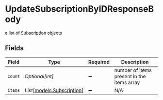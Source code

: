# UpdateSubscriptionByIDResponseBody

a list of Subscription objects


## Fields

| Field                                                  | Type                                                   | Required                                               | Description                                            |
| ------------------------------------------------------ | ------------------------------------------------------ | ------------------------------------------------------ | ------------------------------------------------------ |
| `count`                                                | *Optional[int]*                                        | :heavy_minus_sign:                                     | number of items present in the items array             |
| `items`                                                | List[[models.Subscription](../models/subscription.md)] | :heavy_minus_sign:                                     | N/A                                                    |